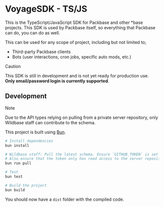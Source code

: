 # VoyageSDK - TS/JS

This is the TypeScript/JavaScript SDK for Packbase and other *base projects. This SDK is used by Packbase itself, so
everything that Packbase can do, you can do as well.

This can be used for any scope of project, including but not limited to;

- Third-party Packbase clients
- Bots (user interactions, cron jobs, specific auto mods, etc.)

> [!CAUTION]
> This SDK is still in development and is not yet ready for production use. **Only email/password login is currently
> supported**.

## Development

> [!NOTE]
> Due to the API types relying on pulling from a private server repository, only Wildbase staff can contribute to the
> schema.

This project is built using [Bun](https://bun.sh/).

```bash
# Install dependencies
bun install

# Wildbase staff: Pull the latest schema. Ensure `GITHUB_TOKEN` is set in your environment - either in your shell or in a `.env` file.
# Also ensure that the token only has read access to the server repository.
bun run pull

# Test
bun test

# Build the project
bun build
```

You should now have a `dist` folder with the compiled code.
